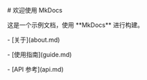 \# 欢迎使用 MkDocs  

这是一个示例文档，使用 \*\*MkDocs\*\* 进行构建。  

\- \[关于](about.md)  

\- \[使用指南](guide.md)  

\- \[API 参考](api.md)  

